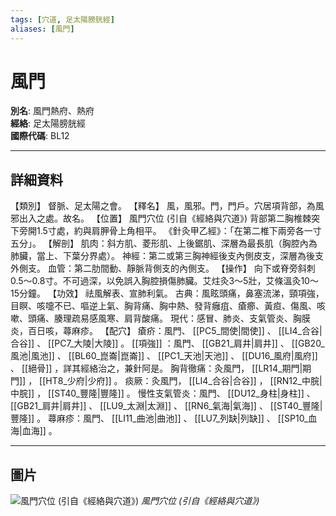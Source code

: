 ```yaml
---
tags: [穴道, 足太陽膀胱經]
aliases: [風門]
---
```


# 風門

**別名**: 風門熱府、熱府  
**經絡**: 足太陽膀胱經  
**國際代碼**: BL12  

---

## 詳細資料
【類別】
督脈、足太陽之會。
【釋名】
風，風邪。門，門戶。穴居項背部，為風邪出入之處。故名。
【位置】
風門穴位 (引自《經絡與穴道》)
背部第二胸椎棘突下旁開1.5寸處，約與肩胛骨上角相平。
《針灸甲乙經》：「在第二椎下兩旁各一寸五分」。
【解剖】
肌肉：斜方肌、菱形肌、上後鋸肌、深層為最長肌（胸腔內為肺臟，當上、下葉分界處）。
神經：第二或第三胸神經後支內側皮支，深層為後支外側支。
血管：第二肋間動、靜脈背側支的內側支。
【操作】
向下或脊旁斜刺0.5～0.8寸。不可過深，以免誤入胸腔損傷肺臟。艾炷灸3～5壯，艾條溫灸10～15分鐘。
【功效】
祛風解表、宣肺利氣。
古典：風眩頭痛，鼻塞流涕，頸項強，目瞑、咳嚏不已、嘔逆上氣、胸背痛、胸中熱、發背癰疽、瘡癤、黃疸、傷風、咳嗽、頭痛、腠理疏易感風寒、肩背酸痛。
現代：感冒、肺炎、支氣管炎、胸膜炎，百日咳，蕁麻疹。
【配穴】
瘡疥：風門、 [[PC5_間使|間使]] 、 [[LI4_合谷|合谷]] 、 [[PC7_大陵|大陵]] 。 [[項強]] ：風門、 [[GB21_肩井|肩井]] 、 [[GB20_風池|風池]] 、 [[BL60_崑崙|崑崙]] 、 [[PC1_天池|天池]] 、 [[DU16_風府|風府]] 、 [[絕骨]] ，詳其經絡治之，兼針阿是。
胸背徹痛：灸風門， [[LR14_期門|期門]] ， [[HT8_少府|少府]] 。
痰厥：灸風門， [[LI4_合谷|合谷]] ， [[RN12_中脘|中脘]] ， [[ST40_豐隆|豐隆]] 。
慢性支氣管炎：風門、 [[DU12_身柱|身柱]] 、 [[GB21_肩井|肩井]] 、 [[LU9_太淵|太淵]] 、 [[RN6_氣海|氣海]] 、 [[ST40_豐隆|豐隆]] 。
蕁麻疹：風門、 [[LI11_曲池|曲池]] 、 [[LU7_列缺|列缺]] 、 [[SP10_血海|血海]] 。

---

## 圖片
![風門穴位 (引自《經絡與穴道》)](https://yibian.hopto.org/pic/acu/norm/07/fengmen(j&a).jpg)
_風門穴位 (引自《經絡與穴道》)_

